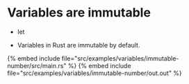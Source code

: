 # Variables are immutable

* let

* Variables in Rust are immutable by default.

{% embed include file="src/examples/variables/immutable-number/src/main.rs" %}
{% embed include file="src/examples/variables/immutable-number/out.out" %}


